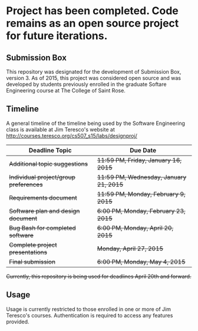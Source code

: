 # Project has been completed.  Code remains as an open source project for future iterations.

## Submission Box
This repository was designated for the development of Submission Box, version 3.  As of 2015, this project was considered open source and was developed by students previously enrolled in the graduate Softare Engineering course at The College of Saint Rose.

## Timeline
A general timeline of the timeline being used by the Software Engineering class is available at Jim Teresco's website at http://courses.teresco.org/cs507_s15/labs/designproj/

|Deadline Topic                         |Due Date                              |
|---------------------------------------|--------------------------------------|
|~~Additional topic suggestions~~       |~~11:59 PM, Friday, January 16, 2015~~   |
|~~Individual project/group preferences~~ |~~11:59 PM, Wednesday, January 21, 2015~~ |
|~~Requirements document~~             | ~~11:59 PM, Monday, February 9, 2015~~    |
|~~Software plan and design document~~ | ~~6:00 PM, Monday, February 23, 2015~~    |
|~~Bug Bash for completed software~~        | ~~6:00 PM, Monday, April 20, 2015~~      |
|~~Complete project presentations~~         | ~~Monday, April 27, 2015~~               |
|~~Final submission~~                       | ~~6:00 PM, Monday, May 4, 2015~~         |

~~Currently, this repository is being used for deadlines April 20th and forward.~~

## Usage
Usage is currently restricted to those enrolled in one or more of Jim Teresco's courses.  Authentication is required to access any features provided.
